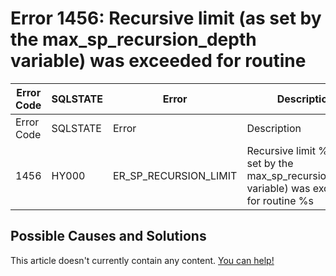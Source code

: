 
# Error 1456: Recursive limit (as set by the max_sp_recursion_depth variable) was exceeded for routine


| Error Code | SQLSTATE | Error | Description |
| --- | --- | --- | --- |
| Error Code | SQLSTATE | Error | Description |
| 1456 | HY000 | ER_SP_RECURSION_LIMIT | Recursive limit %d (as set by the max_sp_recursion_depth variable) was exceeded for routine %s |




## Possible Causes and Solutions


This article doesn't currently contain any content. [You can help!](/en/writing-and-editing-knowledge-base-articles/)

